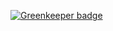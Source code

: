 

[![Greenkeeper badge](https://badges.greenkeeper.io/eiriksm/e-o-cron.svg)](https://greenkeeper.io/)